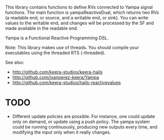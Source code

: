 This library contains functions to define RVs connected to Yampa signal
functions. The main function is yampaReactiveDual, which returns two RVs (a
readable end, or source, and a writable end, or sink).  You can write values
to the writable end, and changes will be processed by the SF and made
available in the readable end.

Yampa is a Functional Reactive Programming DSL.

Note: This library makes use of threads. You should compile your
executables using the threaded RTS (-threaded).

See also:
- http://github.com/keera-studios/keera-hails
- http://github.com/ivanperez-keera/Yampa
- http://github.com/keera-studios/hails-reactivevalues

# TODO

* Different update policies are possible. For instance, one could update only
  on demand, or update using a push policy. The yampa system could be running
  continuously, producing new outputs every time, and modifying the input only
  when it really changes.
